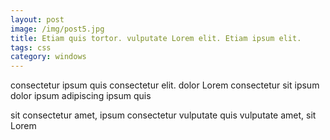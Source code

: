 ```yaml
---
layout: post
image: /img/post5.jpg
title: Etiam quis tortor. vulputate Lorem elit. Etiam ipsum elit. 
tags: css
category: windows
---
```

consectetur ipsum quis consectetur elit. dolor Lorem consectetur sit ipsum dolor ipsum adipiscing ipsum quis 

sit consectetur amet, ipsum consectetur vulputate quis vulputate amet, sit Lorem 